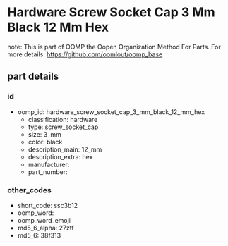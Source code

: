 # Hardware Screw Socket Cap 3 Mm Black 12 Mm Hex  

note: This is part of OOMP the Oopen Organization Method For Parts. For more details: https://github.com/oomlout/oomp_base

##  part details





### id
* oomp_id: hardware_screw_socket_cap_3_mm_black_12_mm_hex
  * classification: hardware
  * type: screw_socket_cap
  * size: 3_mm
  * color: black
  * description_main: 12_mm
  * description_extra: hex
  * manufacturer: 
  * part_number: 

### other_codes
* short_code: ssc3b12
* oomp_word: 
* oomp_word_emoji 
* md5_6_alpha: 27ztf
* md5_6: 38f313